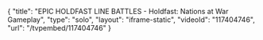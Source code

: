 {
    "title": "EPIC HOLDFAST LINE BATTLES - Holdfast: Nations at War Gameplay",
    "type": "solo",
    "layout": "iframe-static",
    "videoId": "117404746",
    "url": "\/tvpembed\/117404746"
}